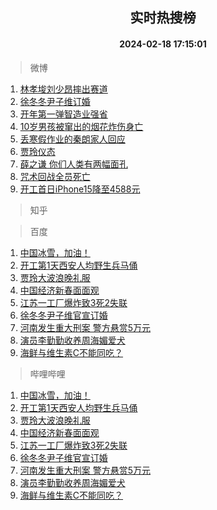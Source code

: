<div align="center"><h2>实时热搜榜</h2><h4>2024-02-18 17:15:01</h4></div>

> 微博  

1. [林孝埈刘少昂摔出赛道](https://s.weibo.com/weibo?q=%23%E6%9E%97%E5%AD%9D%E5%9F%88%E5%88%98%E5%B0%91%E6%98%82%E6%91%94%E5%87%BA%E8%B5%9B%E9%81%93%23&t=31&band_rank=1&Refer=top)<br />
2. [徐冬冬尹子维订婚](https://s.weibo.com/weibo?q=%23%E5%BE%90%E5%86%AC%E5%86%AC%E5%B0%B9%E5%AD%90%E7%BB%B4%E8%AE%A2%E5%A9%9A%23&t=31&band_rank=2&Refer=top)<br />
3. [开年第一弹智造业强省](https://s.weibo.com/weibo?q=%23%E5%BC%80%E5%B9%B4%E7%AC%AC%E4%B8%80%E5%BC%B9%E6%99%BA%E9%80%A0%E4%B8%9A%E5%BC%BA%E7%9C%81%23&t=31&band_rank=3&Refer=top)<br />
4. [10岁男孩被窜出的烟花炸伤身亡](https://s.weibo.com/weibo?q=%2310%E5%B2%81%E7%94%B7%E5%AD%A9%E8%A2%AB%E7%AA%9C%E5%87%BA%E7%9A%84%E7%83%9F%E8%8A%B1%E7%82%B8%E4%BC%A4%E8%BA%AB%E4%BA%A1%23&t=31&band_rank=4&Refer=top)<br />
5. [丢寒假作业的秦朗家人回应](https://s.weibo.com/weibo?q=%23%E4%B8%A2%E5%AF%92%E5%81%87%E4%BD%9C%E4%B8%9A%E7%9A%84%E7%A7%A6%E6%9C%97%E5%AE%B6%E4%BA%BA%E5%9B%9E%E5%BA%94%23&t=31&band_rank=5&Refer=top)<br />
6. [贾玲仪态](https://s.weibo.com/weibo?q=%23%E8%B4%BE%E7%8E%B2%E4%BB%AA%E6%80%81%23&t=31&band_rank=6&Refer=top)<br />
7. [薛之谦 你们人类有两幅面孔](https://s.weibo.com/weibo?q=%E8%96%9B%E4%B9%8B%E8%B0%A6%20%E4%BD%A0%E4%BB%AC%E4%BA%BA%E7%B1%BB%E6%9C%89%E4%B8%A4%E5%B9%85%E9%9D%A2%E5%AD%94&t=31&band_rank=7&Refer=top)<br />
8. [咒术回战全员死亡](https://s.weibo.com/weibo?q=%23%E5%92%92%E6%9C%AF%E5%9B%9E%E6%88%98%E5%85%A8%E5%91%98%E6%AD%BB%E4%BA%A1%23&t=31&band_rank=8&Refer=top)<br />
9. [开工首日iPhone15降至4588元](https://s.weibo.com/weibo?q=%23%E5%BC%80%E5%B7%A5%E9%A6%96%E6%97%A5iPhone15%E9%99%8D%E8%87%B34588%E5%85%83%23&t=31&band_rank=9&Refer=top)<br />

> 知乎  


> 百度  

1. [中国冰雪，加油！](https://www.baidu.com/s?wd=%E4%B8%AD%E5%9B%BD%E5%86%B0%E9%9B%AA%EF%BC%8C%E5%8A%A0%E6%B2%B9%EF%BC%81&sa=fyb_news&rsv_dl=fyb_news)<br />
2. [开工第1天西安人均野生兵马俑](https://www.baidu.com/s?wd=%E5%BC%80%E5%B7%A5%E7%AC%AC1%E5%A4%A9%E8%A5%BF%E5%AE%89%E4%BA%BA%E5%9D%87%E9%87%8E%E7%94%9F%E5%85%B5%E9%A9%AC%E4%BF%91&sa=fyb_news&rsv_dl=fyb_news)<br />
3. [贾玲大波浪晚礼服](https://www.baidu.com/s?wd=%E8%B4%BE%E7%8E%B2%E5%A4%A7%E6%B3%A2%E6%B5%AA%E6%99%9A%E7%A4%BC%E6%9C%8D&sa=fyb_news&rsv_dl=fyb_news)<br />
4. [中国经济新春面面观](https://www.baidu.com/s?wd=%E4%B8%AD%E5%9B%BD%E7%BB%8F%E6%B5%8E%E6%96%B0%E6%98%A5%E9%9D%A2%E9%9D%A2%E8%A7%82&sa=fyb_news&rsv_dl=fyb_news)<br />
5. [江苏一工厂爆炸致3死2失联](https://www.baidu.com/s?wd=%E6%B1%9F%E8%8B%8F%E4%B8%80%E5%B7%A5%E5%8E%82%E7%88%86%E7%82%B8%E8%87%B43%E6%AD%BB2%E5%A4%B1%E8%81%94&sa=fyb_news&rsv_dl=fyb_news)<br />
6. [徐冬冬尹子维官宣订婚](https://www.baidu.com/s?wd=%23%E5%BE%90%E5%86%AC%E5%86%AC%E5%B0%B9%E5%AD%90%E7%BB%B4%E5%AE%98%E5%AE%A3%E8%AE%A2%E5%A9%9A%23&sa=fyb_news&rsv_dl=fyb_news)<br />
7. [河南发生重大刑案 警方悬赏5万元](https://www.baidu.com/s?wd=%E6%B2%B3%E5%8D%97%E5%8F%91%E7%94%9F%E9%87%8D%E5%A4%A7%E5%88%91%E6%A1%88+%E8%AD%A6%E6%96%B9%E6%82%AC%E8%B5%8F5%E4%B8%87%E5%85%83&sa=fyb_news&rsv_dl=fyb_news)<br />
8. [演员李勤勤收养周海媚爱犬](https://www.baidu.com/s?wd=%E6%BC%94%E5%91%98%E6%9D%8E%E5%8B%A4%E5%8B%A4%E6%94%B6%E5%85%BB%E5%91%A8%E6%B5%B7%E5%AA%9A%E7%88%B1%E7%8A%AC&sa=fyb_news&rsv_dl=fyb_news)<br />
9. [海鲜与维生素C不能同吃？](https://www.baidu.com/s?wd=%E6%B5%B7%E9%B2%9C%E4%B8%8E%E7%BB%B4%E7%94%9F%E7%B4%A0C%E4%B8%8D%E8%83%BD%E5%90%8C%E5%90%83%EF%BC%9F&sa=fyb_news&rsv_dl=fyb_news)<br />

> 哔哩哔哩  

1. [中国冰雪，加油！](https://www.baidu.com/s?wd=%E4%B8%AD%E5%9B%BD%E5%86%B0%E9%9B%AA%EF%BC%8C%E5%8A%A0%E6%B2%B9%EF%BC%81&sa=fyb_news&rsv_dl=fyb_news)<br />
2. [开工第1天西安人均野生兵马俑](https://www.baidu.com/s?wd=%E5%BC%80%E5%B7%A5%E7%AC%AC1%E5%A4%A9%E8%A5%BF%E5%AE%89%E4%BA%BA%E5%9D%87%E9%87%8E%E7%94%9F%E5%85%B5%E9%A9%AC%E4%BF%91&sa=fyb_news&rsv_dl=fyb_news)<br />
3. [贾玲大波浪晚礼服](https://www.baidu.com/s?wd=%E8%B4%BE%E7%8E%B2%E5%A4%A7%E6%B3%A2%E6%B5%AA%E6%99%9A%E7%A4%BC%E6%9C%8D&sa=fyb_news&rsv_dl=fyb_news)<br />
4. [中国经济新春面面观](https://www.baidu.com/s?wd=%E4%B8%AD%E5%9B%BD%E7%BB%8F%E6%B5%8E%E6%96%B0%E6%98%A5%E9%9D%A2%E9%9D%A2%E8%A7%82&sa=fyb_news&rsv_dl=fyb_news)<br />
5. [江苏一工厂爆炸致3死2失联](https://www.baidu.com/s?wd=%E6%B1%9F%E8%8B%8F%E4%B8%80%E5%B7%A5%E5%8E%82%E7%88%86%E7%82%B8%E8%87%B43%E6%AD%BB2%E5%A4%B1%E8%81%94&sa=fyb_news&rsv_dl=fyb_news)<br />
6. [徐冬冬尹子维官宣订婚](https://www.baidu.com/s?wd=%23%E5%BE%90%E5%86%AC%E5%86%AC%E5%B0%B9%E5%AD%90%E7%BB%B4%E5%AE%98%E5%AE%A3%E8%AE%A2%E5%A9%9A%23&sa=fyb_news&rsv_dl=fyb_news)<br />
7. [河南发生重大刑案 警方悬赏5万元](https://www.baidu.com/s?wd=%E6%B2%B3%E5%8D%97%E5%8F%91%E7%94%9F%E9%87%8D%E5%A4%A7%E5%88%91%E6%A1%88+%E8%AD%A6%E6%96%B9%E6%82%AC%E8%B5%8F5%E4%B8%87%E5%85%83&sa=fyb_news&rsv_dl=fyb_news)<br />
8. [演员李勤勤收养周海媚爱犬](https://www.baidu.com/s?wd=%E6%BC%94%E5%91%98%E6%9D%8E%E5%8B%A4%E5%8B%A4%E6%94%B6%E5%85%BB%E5%91%A8%E6%B5%B7%E5%AA%9A%E7%88%B1%E7%8A%AC&sa=fyb_news&rsv_dl=fyb_news)<br />
9. [海鲜与维生素C不能同吃？](https://www.baidu.com/s?wd=%E6%B5%B7%E9%B2%9C%E4%B8%8E%E7%BB%B4%E7%94%9F%E7%B4%A0C%E4%B8%8D%E8%83%BD%E5%90%8C%E5%90%83%EF%BC%9F&sa=fyb_news&rsv_dl=fyb_news)<br />

